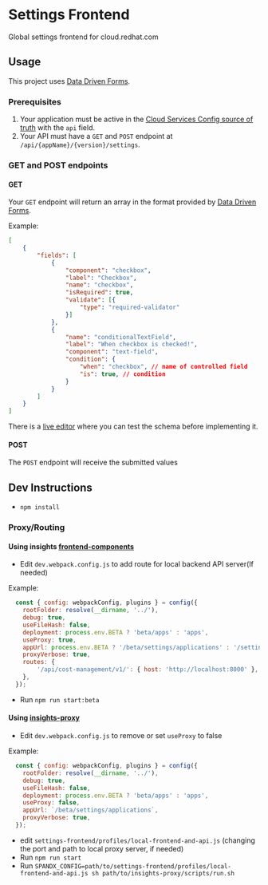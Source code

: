 # Settings Frontend

Global settings frontend for cloud.redhat.com

## Usage

This project uses [Data Driven Forms](https://data-driven-forms.org/).

### Prerequisites

1. Your application must be active in the [Cloud Services Config source of truth](https://github.com/RedHatInsights/cloud-services-config) with the `api` field.
2. Your API must have a `GET` and `POST` endpoint at `/api/{appName}/{version}/settings`.

### GET and POST endpoints

#### GET

Your `GET` endpoint will return an array in the format provided by [Data Driven Forms](https://data-driven-forms.org/).

Example:

``` json
[
    {
        "fields": [
            {
                "component": "checkbox",
                "label": "Checkbox",
                "name": "checkbox",
                "isRequired": true,
                "validate": [{
                    "type": "required-validator"
                }]
            },
            {
                "name": "conditionalTextField",
                "label": "When checkbox is checked!",
                "component": "text-field",
                "condition": {
                    "when": "checkbox", // name of controlled field
                    "is": true, // condition
                }
            }
        ]
    }
]
```

There is a [live editor](https://data-driven-forms.org/live-editor) where you can test the schema before implementing it.

#### POST

The `POST` endpoint will receive the submitted values

## Dev Instructions
* `npm install`

### Proxy/Routing
#### Using insights [frontend-components](https://github.com/RedHatInsights/frontend-components/tree/master/packages/config)
* Edit `dev.webpack.config.js` to add route for local backend API server(If needed)
  
Example: 
``` javascript
  const { config: webpackConfig, plugins } = config({
    rootFolder: resolve(__dirname, '../'),
    debug: true,
    useFileHash: false,
    deployment: process.env.BETA ? 'beta/apps' : 'apps',
    useProxy: true,
    appUrl: process.env.BETA ? '/beta/settings/applications' : '/settings/applications',
    proxyVerbose: true,
    routes: {
        '/api/cost-management/v1/': { host: 'http://localhost:8000' },
    },
  });
```


* Run `npm run start:beta`

#### Using [insights-proxy](https://github.com/RedHatInsights/insights-proxy)
* Edit `dev.webpack.config.js` to remove or set `useProxy` to false 

 Example:
``` javascript
  const { config: webpackConfig, plugins } = config({
    rootFolder: resolve(__dirname, '../'),
    debug: true,
    useFileHash: false,
    deployment: process.env.BETA ? 'beta/apps' : 'apps',
    useProxy: false,
    appUrl: `/beta/settings/applications`,
    proxyVerbose: true,
  });
```

* edit `settings-frontend/profiles/local-frontend-and-api.js`
  (changing the port and path to local proxy server, if needed)
* Run `npm run start`
* Run `SPANDX_CONFIG=path/to/settings-frontend/profiles/local-frontend-and-api.js sh path/to/insights-proxy/scripts/run.sh`
